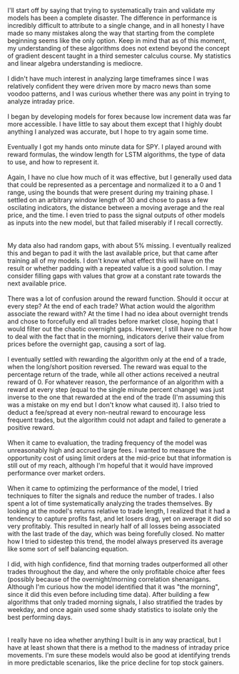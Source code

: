 I'll start off by saying that trying to systematically train and validate my models has been a complete disaster. The difference in performance is incredibly difficult to attribute to a single change, and in all honesty I have made so many mistakes along the way that starting from the complete beginning seems like the only option. Keep in mind that as of this moment, my understanding of these algorithms does not extend beyond the concept of gradient descent taught in a third semester calculus course. My statistics and linear algebra understanding is mediocre. 
</br>
</br>
I didn't have much interest in analyzing large timeframes since I was relatively confident they were driven more by macro news than some voodoo patterns, and I was curious whether there was any point in trying to analyze intraday price. 
</br>
</br>
I began by developing models for forex because low increment data was far more accessible. I have little to say about them except that I highly doubt anything I analyzed was accurate, but I hope to try again some time. 
</br>
</br>
Eventually I got my hands onto minute data for SPY. I played around with reward formulas, the window length for LSTM algorithms, the type of data to use, and how to represent it. 
</br>
</br>
Again, I have no clue how much of it was effective, but I generally used data that could be represented as a percentage and normalized it to a 0 and 1 range, using the bounds that were present during my training phase. I settled on an arbitrary window length of 30 and chose to pass a few oscilating indicators, the distance between a moving average and the real price, and the time. I even tried to pass the signal outputs of other models as inputs into the new model, but that failed miserably if I recall correctly.   
</br>
</br>
My data also had random gaps, with about 5% missing. I eventually realized this and began to pad it with the last available price, but that came after training all of my models. I don't know what effect this will have on the result or whether padding with a repeated value is a good solution. I may consider filling gaps with values that grow at a constant rate towards the next available price. 
</br>
</br>
There was a lot of confusion around the reward function. Should it occur at every step? At the end of each trade? What action would the algorithm associate the reward with? At the time I had no idea about overnight trends and chose to forcefully end all trades before market close, hoping that I would filter out the chaotic overnight gaps. However, I still have no clue how to deal with the fact that in the morning, indicators derive their value from prices before the overnight gap, causing a sort of lag. 
</br>
</br>
I eventually settled with rewarding the algorithm only at the end of a trade, when the long/short position reversed. The reward was equal to the percentage return of the trade, while all other actions received a neutral reward of 0. For whatever reason, the performance of an algorithm with a reward at every step (equal to the single minute percent change) was just inverse to the one that rewarded at the end of the trade (I'm assuming this was a mistake on my end but I don't know what caused it). I also tried to deduct a fee/spread at every non-neutral reward to encourage less frequent trades, but the algorithm could not adapt and failed to generate a positive reward.
</br>
</br>
When it came to evaluation, the trading frequency of the model was unreasonably high and accrued large fees. I wanted to measure the opportunity cost of using limit orders at the mid-price but that information is still out of my reach, although I'm hopeful that it would have improved performance over market orders.
</br>
</br>
When it came to optimizing the performance of the model, I tried techniques to filter the signals and reduce the number of trades. I also spent a lot of time systematically analyzing the trades themselves. By looking at the model's returns relative to trade length, I realized that it had a tendency to capture profits fast, and let losers drag, yet on average it did so very profitably. This resulted in nearly half of all losses being associated with the last trade of the day, which was being forefully closed. No matter how I tried to sidestep this trend, the model always preserved its average like some sort of self balancing equation. 
</br>
</br>
I did, with high confidence, find that morning trades outperformed all other trades throughout the day, and where the only profitable choice after fees (possibly because of the overnight/morning correlation shenanigans. Although I'm curious how the model identified that it was "the morning", since it did this even before including time data). After building a few algorithms that only traded morning signals, I also stratified the trades by weekday, and once again used some shady statistics to isolate only the best performing days.  
</br>
</br>
I really have no idea whether anything I built is in any way practical, but I have at least shown that there is a method to the madness of intraday price movements. I'm sure these models would also be good at identifying trends in more predictable scenarios, like the price decline for top stock gainers. 


